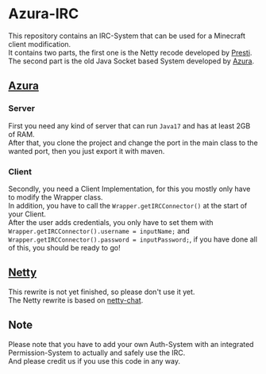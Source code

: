 # Azura-IRC
This repository contains an IRC-System that can be used for a Minecraft client modification.<br/>
It contains two parts, the first one is the Netty recode developed by [Presti](https://github.com/DxsSucuk).<br/>
The second part is the old Java Socket based System developed by [Azura](https://azura.best).

## [Azura](https://github.com/azura-client/Azura-IRC/tree/main/Socket)

### Server
First you need any kind of server that can run ``Java17`` and has at least 2GB of RAM.<br/>
After that, you clone the project and change the port in the main class to the wanted port, then you just export it with maven.

### Client
Secondly, you need a Client Implementation, for this you mostly only have to modify the Wrapper class.<br/>
In addition, you have to call the ``Wrapper.getIRCConnector()`` at the start of your Client.<br/>
After the user adds credentials, you only have to set them with<br/>
``Wrapper.getIRCConnector().username = inputName;`` and ``Wrapper.getIRCConnector().password = inputPassword;``, if you have done all of this, you should be ready to go!

## [Netty](https://github.com/azura-client/Azura-IRC/tree/main/Netty)
This rewrite is not yet finished, so please don't use it yet.<br/>
The Netty rewrite is based on [netty-chat](https://github.com/marcosQuesada/netty-chat).

## Note
Please note that you have to add your own Auth-System with an integrated Permission-System to actually and safely use the IRC.<br/>
And please credit us if you use this code in any way.
